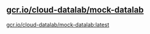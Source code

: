 
[gcr.io/cloud-datalab/mock-datalab](https://hub.docker.com/r/anjia0532/cloud-datalab.mock-datalab/tags/)
-----


[gcr.io/cloud-datalab/mock-datalab:latest](https://hub.docker.com/r/anjia0532/cloud-datalab.mock-datalab/tags/)



